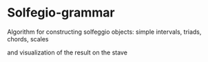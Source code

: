 # Solfegio-grammar

Algorithm for constructing solfeggio objects:
 simple intervals, triads, chords, scales

and visualization of the result on the stave
